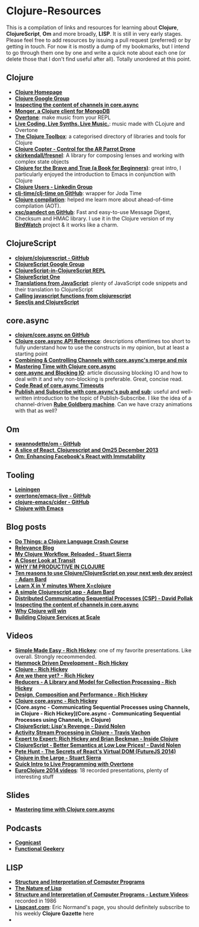 Clojure-Resources
=================

This is a compilation of links and resources for learning about **Clojure**, **ClojureScript**, **Om** and more broadly, **LISP**. It is still in very early stages. Please feel free to add resources by issuing a pull request (preferred) or by getting in touch. For now it is mostly a dump of my bookmarks, but I intend to go through them one by one and write a quick note about each one (or delete those that I don't find useful after all). Totally unordered at this point.

## Clojure
* **[Clojure Homepage](http://clojure.org)**
* **[Clojure Google Group](https://groups.google.com/forum/#!forum/clojure)**
* **[Inspecting the content of channels in core.async](http://tgk.github.io/2013/10/inspect-core-async-channels.html)**
* **[Monger, a Clojure client for MongoDB](http://clojuremongodb.info/articles/getting_started.html)**
* **[Overtone](https://github.com/overtone/overtone)**: make music from your REPL
* **[Live Coding. Live Synths. Live Music.](http://meta-ex.com)**: music made with CLojure and Overtone
* **[The Clojure Toolbox](http://www.clojure-toolbox.com)**: a categorised directory of libraries and tools for Clojure
* **[Clojure Copter - Control for the AR Parrot Drone](https://github.com/gigasquid/clj-drone)**
* **[ckirkendall/fresnel](https://github.com/ckirkendall/fresnel)**: A library for composing lenses and working with complex state objects
* **[Clojure for the Brave and True (a Book for Beginners)](http://www.braveclojure.com)**: great intro, I particularly enjoyed the introduction to Emacs in conjunction with Clojure
* **[Clojure Users - Linkedin Group](https://www.linkedin.com/groups?home=&gid=1058217)**
* **[clj-time/clj-time on GitHub](https://github.com/clj-time/clj-time)**: wrapper for Joda Time
* **[Clojure compilation](http://clojure.org/compilation)**: helped me learn more about ahead-of-time compilation (AOT).
* **[xsc/pandect on GitHub](https://github.com/xsc/pandect)**: Fast and easy-to-use Message Digest, Checksum and HMAC library. I use it in the Clojure version of my **[BirdWatch](https://github.com/matthiasn/BirdWatch)** project & it works like a charm.

## ClojureScript
* **[clojure/clojurescript - GitHub](https://github.com/clojure/clojurescript)**
* **[ClojureScript Google Group](https://groups.google.com/forum/#!forum/clojurescript)**
* **[ClojureScript-in-ClojureScript REPL](http://clojurescript.net)**
* **[ClojureScript One](http://clojurescriptone.com)**
* **[Translations from JavaScript](http://www.polymer-project.org)**: plenty of JavaScript code snippets and their translation to ClojureScript
* **[Calling javascript functions from clojurescript](http://odyssomay.github.io/2011/10/10/calling-javascript-functions-from-clojurescript.html)**
* **[Specljs and ClojureScript](http://speclj.com/specljs)**

## core.async
* **[clojure/core.async on GitHub](https://github.com/clojure/core.async/)**
* **[Clojure core.async API Reference](https://clojure.github.io/core.async/)**: descriptions oftentimes too short to fully understand how to use the constructs in my opinion, but at least a starting point
* **[Combining & Controlling Channels with core.async's merge and mix](http://yobriefca.se/blog/2014/06/01/combining-and-controlling-channels-with-core-dot-asyncs-merge-and-mix/)**
* **[Mastering Time with Clojure core.async](http://sssslide.com/speakerdeck.com/hlship/mastering-time-with-clojure-core-dot-async)**
* **[core.async and Blocking IO](http://martintrojer.github.io/clojure/2013/07/07/coreasync-and-blocking-io/)**: article discussing blocking IO and how to deal with it and why non-blocking is preferable. Great, concise read.
* **[Code Read of core.async Timeouts](http://hueypetersen.com/posts/2013/07/10/code-read-of-core-async-timeouts/)**
* **[Publish and Subscribe with core.async's pub and sub](http://yobriefca.se/blog/2014/06/04/publish-and-subscribe-with-core-dot-asyncs-pub-and-sub/)**: useful and well-written introduction to the topic of Publish-Subscribe. I like the idea of a channel-driven **[Rube Goldberg machine](https://en.wikipedia.org/wiki/Rube_Goldberg_machine)**. Can we have crazy animations with that as well?

## Om
* **[swannodette/om - GitHub](https://github.com/swannodette/om)**
* **[A slice of React, Clojurescript and Om25 December 2013](http://www.lexicallyscoped.com/2013/12/25/slice-of-reactjs-and-cljs.html)**
* **[Om: Enhancing Facebook's React with Immutability](http://www.infoq.com/news/2014/01/om-react)**

## Tooling
* **[Leiningen](http://leiningen.org)**
* **[overtone/emacs-live - GitHub](https://github.com/overtone/emacs-live)**
* **[clojure-emacs/cider - GitHub](https://github.com/clojure-emacs/cider)**
* **[Clojure with Emacs](http://clojure-doc.org/articles/tutorials/emacs.html)**

## Blog posts
* **[Do Things: a Clojure Language Crash Course](http://www.braveclojure.com/do-things/)**
* **[Relevance Blog](http://thinkrelevance.com/blog)**
* **[My Clojure Workflow, Reloaded - Stuart Sierra](http://thinkrelevance.com/blog/2013/06/04/clojure-workflow-reloaded)**
* **[A Closer Look at Transit](http://swannodette.github.io/2014/07/23/a-closer-look-at-transit/)**
* **[WHY I'M PRODUCTIVE IN CLOJURE](http://yogthos.net/#/blog/49-Why+I'm+Productive+in+Clojure)**
* **[Ten reasons to use Clojure/ClojureScript on your next web dev project - Adam Bard](http://adambard.com/blog/ten-reasons-to-use-clojure/)**
* **[Learn X in Y minutes Where X=clojure](http://learnxinyminutes.com/docs/clojure/)**
* **[A simple Clojurescript app - Adam Bard](http://adambard.com/blog/a-simple-clojurescript-app/)**
* **[Distributed Communicating Sequential Processes (CSP) - David Pollak](http://blog.goodstuff.im/intro_dragonmark)**
* **[Inspecting the content of channels in core.async](http://tgk.github.io/2013/10/inspect-core-async-channels.html)**
* **[Why Clojure will win](http://michaelochurch.wordpress.com/2013/08/07/why-clojure-will-win/)**
* **[Building Clojure Services at Scale](http://blog.josephwilk.net/clojure/building-clojure-services-at-scale.html)**

## Videos
* **[Simple Made Easy - Rich Hickey](http://www.infoq.com/presentations/Simple-Made-Easy)**: one of my favorite presentations. Like overall. Strongly receommended.
* **[Hammock Driven Development - Rich Hickey](https://www.youtube.com/watch?v=f84n5oFoZBc)**
* **[Clojure - Rich Hickey](http://www.infoq.com/presentations/hickey-clojure)**
* **[Are we there yet? - Rich Hickey](http://www.infoq.com/presentations/Are-We-There-Yet-Rich-Hickey)**
* **[Reducers - A Library and Model for Collection Processing - Rich Hickey ](http://www.infoq.com/presentations/Clojure-Reducers)**
* **[Design, Composition and Performance - Rich Hickey](http://www.infoq.com/presentations/Design-Composition-Performance)**
* **[Clojure core.async - Rich Hickey](http://www.infoq.com/presentations/clojure-core-async)**
* **[Core.async - Communicating Sequential Processes using Channels, in Clojure - Rich Hickey](Core.async - Communicating Sequential Processes using Channels, in Clojure)**
* **[ClojureScript: Lisp's Revenge - David Nolen](https://www.youtube.com/watch?v=MTawgp3SKy8)**
* **[Activity Stream Processing in Clojure - Travis Vachon](https://www.youtube.com/watch?v=0l7Va3-wXeI)**
* **[Expert to Expert: Rich Hickey and Brian Beckman - Inside Clojure](https://www.youtube.com/watch?v=wASCH_gPnDw)**
* **[ClojureScript - Better Semantics at Low Low Prices! - David Nolen](http://www.infoq.com/presentations/ClojureScript-Optimizations)**
* **[Pete Hunt - The Secrets of React's Virtual DOM (FutureJS 2014)](https://www.youtube.com/watch?v=-DX3vJiqxm4)**
* **[Clojure in the Large - Stuart Sierra](http://www.infoq.com/presentations/Clojure-Large-scale-patterns-techniques)**
* **[Quick Intro to Live Programming with Overtone](https://vimeo.com/22798433)**
* **[EuroClojure 2014 videos](https://vimeo.com/channels/781458)**: 18 recorded presentations, plenty of interesting stuff

## Slides
* **[Mastering time with Clojure core.async](http://sssslide.com/speakerdeck.com/hlship/mastering-time-with-clojure-core-dot-async)**


## Podcasts
* **[Cognicast](http://thinkrelevance.com/blog/tags/podcast)**
* **[Functional Geekery](http://www.functionalgeekery.com)**

## LISP
* **[Structure and Interpretation of Computer Programs](http://mitpress.mit.edu/sicp/)**
* **[The Nature of Lisp](http://www.defmacro.org/ramblings/lisp.html)**
* **[Structure and Interpretation of Computer Programs - Lecture Videos](http://ocw.mit.edu/courses/electrical-engineering-and-computer-science/6-001-structure-and-interpretation-of-computer-programs-spring-2005/video-lectures/)**: recorded in 1986
* **[Lispcast.com](http://www.lispcast.com)**: Eric Normand's page, you should definitely subscribe to his weekly **Clojure Gazette** here 
* **[]()**


